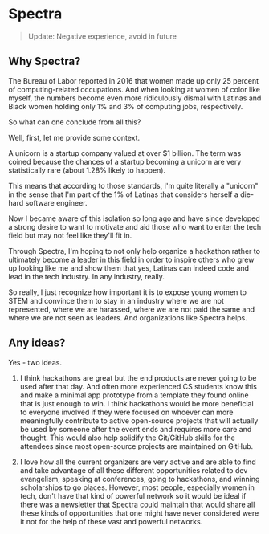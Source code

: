 # Spectra

> Update: Negative experience, avoid in future

## Why Spectra?

The Bureau of Labor reported in 2016 that women made up only 25 percent of computing-related occupations. And when looking at women of color like myself, the numbers become even more ridiculously dismal with Latinas and Black women holding only 1% and 3% of computing jobs, respectively.

So what can one conclude from all this?

Well, first, let me provide some context.

A unicorn is a startup company valued at over $1 billion. The term was coined because the chances of a startup becoming a unicorn are very statistically rare (about 1.28% likely to happen).

This means that according to those standards, I'm quite literally a "unicorn" in the sense that I'm part of the 1% of Latinas that considers herself a die-hard software engineer.

Now I became aware of this isolation so long ago and have since developed a strong desire to want to motivate and aid those who want to enter the tech field but may not feel like they'll fit in.

Through Spectra, I'm hoping to not only help organize a hackathon rather to ultimately become a leader in this field in order to inspire others who grew up looking like me and show them that yes, Latinas can indeed code and lead in the tech industry. In any industry, really.

So really, I just recognize how important it is to expose young women to STEM and convince them to stay in an industry where we are not represented, where we are harassed, where we are not paid the same and where we are not seen as leaders. And organizations like Spectra helps.

## Any ideas?

Yes - two ideas.

1. I think hackathons are great but the end products are never going to be used after that day. And often more experienced CS students know this and make a minimal app prototype from a template they found online that is just enough to win. I think hackathons would be more beneficial to everyone involved if they were focused on whoever can more meaningfully contribute to active open-source projects that will actually be used by someone after the event ends and requires more care and thought. This would also help solidify the Git/GitHub skills for the attendees since most open-source projects are maintained on GitHub.

2. I love how all the current organizers are very active and are able to find and take advantage of all these different opportunities related to dev evangelism, speaking at conferences, going to hackathons, and winning scholarships to go places. However, most people, especially women in tech, don't have that kind of powerful network so it would be ideal if there was a newsletter that Spectra could maintain that would share all these kinds of opportunities that one might have never considered were it not for the help of these vast and powerful networks.
